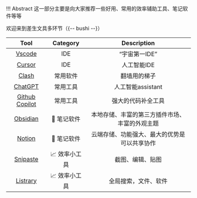 !!! Abstract
    这一部分主要是向大家推荐一些好用、常用的效率辅助工具、笔记软件等等

欢迎来到差生文具多环节（{-- bushi --}）


| Tool                                                                                                          | Category  | Description  |
| :---------: | :-------------------------:                                                                                 | :-----------------------: |
| [Vscode](https://fudan-cs-guide.github.io/%E5%AE%9E%E7%94%A8%E5%B7%A5%E5%85%B7%E6%8E%A8%E8%8D%90/Vscode/)     | IDE   | “宇宙第一IDE” |
| [Cursor](https://fudan-cs-guide.github.io/%E5%AE%9E%E7%94%A8%E5%B7%A5%E5%85%B7%E6%8E%A8%E8%8D%90/Vscode/)     | IDE   | 人工智能IDE |
| [Clash](https://fudan-cs-guide.github.io/%E5%AE%9E%E7%94%A8%E5%B7%A5%E5%85%B7%E6%8E%A8%E8%8D%90/Clash/)       | 常用软件   | 翻墙用的梯子 |
| [ChatGPT](https://fudan-cs-guide.github.io/%E5%AE%9E%E7%94%A8%E5%B7%A5%E5%85%B7%E6%8E%A8%E8%8D%90/ChatGPT/)       | 常用工具   | 人工智能assistant |
| [Github Copilot](https://fudan-cs-guide.github.io/%E5%AE%9E%E7%94%A8%E5%B7%A5%E5%85%B7%E6%8E%A8%E8%8D%90/Github-Copilot/)       | 常用工具   | 强大的代码补全工具 |
| [Obsidian](https://fudan-cs-guide.github.io/%E5%AE%9E%E7%94%A8%E5%B7%A5%E5%85%B7%E6%8E%A8%E8%8D%90/Obsidian/)       | :notebook: 笔记软件   | 本地存储、丰富的第三方插件市场、丰富的外观主题 |
| [Notion](https://fudan-cs-guide.github.io/%E5%AE%9E%E7%94%A8%E5%B7%A5%E5%85%B7%E6%8E%A8%E8%8D%90/Notion/)       | :notebook: 笔记软件   | 云端存储、功能强大、最大的优势是可以共享协作 |
| [Snipaste](https://fudan-cs-guide.github.io/%E5%AE%9E%E7%94%A8%E5%B7%A5%E5%85%B7%E6%8E%A8%E8%8D%90/Snipaste/)       | :chart_with_upwards_trend: 效率小工具   | 截图、编辑、贴图 |
| [Listrary](https://fudan-cs-guide.github.io/%E5%AE%9E%E7%94%A8%E5%B7%A5%E5%85%B7%E6%8E%A8%E8%8D%90/Listrary/)       | :chart_with_upwards_trend: 效率小工具   | 全局搜索，文件、软件 |
